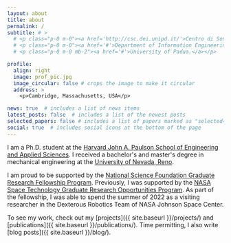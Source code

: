 ```yaml
---
layout: about
title: about
permalink: /
subtitle: # >
  # <p class="p-0 m-0"><a href='http://csc.dei.unipd.it/'>Centro di Sonologia Computazionale</a>.</p>
  # <p class="p-0 m-0"><a href='#'>Department of Information Engineering.</a></p>
  # <p class="p-0 m-0 mb-2"><a href='#'>University of Padua.</a></p>

profile:
  align: right
  image: prof_pic.jpg
  image_circular: false # crops the image to make it circular
  address: >
    <p>Cambridge, Massachusetts, USA</p>

news: true  # includes a list of news items
latest_posts: false  # includes a list of the newest posts
selected_papers: false # includes a list of papers marked as "selected={true}"
social: true  # includes social icons at the bottom of the page
---
```


I am a Ph.D. student at the [Harvard John A. Paulson School of Engineering and Applied Sciences](https://seas.harvard.edu/). I received a bachelor's and master's degree in mechanical engineering at the [University of Nevada, Reno](https://www.unr.edu/).

I am proud to be supported by the [National Science Foundation Graduate Research Fellowship Program](https://www.nsfgrfp.org/). Previously, I was supported by the [NASA Space Technology Graduate Research Opportunities Program](https://www.nasa.gov/directorates/spacetech/strg/nstgro). As part of the fellowship, I was able to spend the summer of 2022 as a visiting researcher in the Dexterous Robotics Team of NASA Johnson Space Center.

To see my work, check out my [projects]({{ site.baseurl }}/projects/) and [publications]({{ site.baseurl }}/publications/). Time permitting, I also write [blog posts]({{ site.baseurl }}/blog/).
